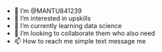 - 👋 I’m @MANTU841239
- 👀 I’m interested in upskills
- 🌱 I’m currently learning data science 
- 💞️ I’m looking to collaborate them who also need
- 📫 How to reach me simple text message me

<!---
MANTU841239/MANTU841239 is a ✨ special ✨ repository because its `README.md` (this file) appears on your GitHub profile.
You can click the Preview link to take a look at your changes.
--->
